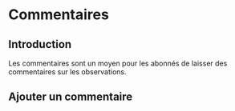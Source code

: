 # Commentaires

## Introduction

Les commentaires sont un moyen pour les abonnés de laisser des commentaires sur les observations.

## Ajouter un commentaire


